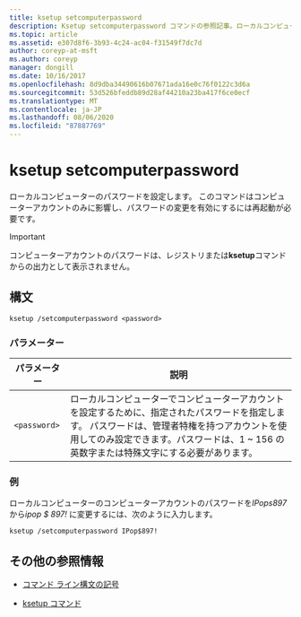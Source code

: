 ```yaml
---
title: ksetup setcomputerpassword
description: Ksetup setcomputerpassword コマンドの参照記事。ローカルコンピューターのパスワードを設定します。
ms.topic: article
ms.assetid: e307d8f6-3b93-4c24-ac04-f31549f7dc7d
author: coreyp-at-msft
ms.author: coreyp
manager: dongill
ms.date: 10/16/2017
ms.openlocfilehash: 8d9dba34490616b07671ada16e0c76f0122c3d6a
ms.sourcegitcommit: 53d526bfeddb89d28af44210a23ba417f6ce0ecf
ms.translationtype: MT
ms.contentlocale: ja-JP
ms.lasthandoff: 08/06/2020
ms.locfileid: "87887769"
---
```

# <a name="ksetup-setcomputerpassword"></a>ksetup setcomputerpassword

ローカルコンピューターのパスワードを設定します。 このコマンドはコンピューターアカウントのみに影響し、パスワードの変更を有効にするには再起動が必要です。

> [!IMPORTANT]
> コンピューターアカウントのパスワードは、レジストリまたは**ksetup**コマンドからの出力として表示されません。

## <a name="syntax"></a>構文

```
ksetup /setcomputerpassword <password>
```

### <a name="parameters"></a>パラメーター

| パラメーター | 説明 |
| --------- | ----------- |
| `<password>` | ローカルコンピューターでコンピューターアカウントを設定するために、指定されたパスワードを指定します。 パスワードは、管理者特権を持つアカウントを使用してのみ設定できます。パスワードは、1 ~ 156 の英数字または特殊文字にする必要があります。 |

### <a name="examples"></a>例

ローカルコンピューターのコンピューターアカウントのパスワードを*IPops897*から*ipop $ 897!* に変更するには、次のように入力します。

```
ksetup /setcomputerpassword IPop$897!
```

## <a name="additional-references"></a>その他の参照情報

- [コマンド ライン構文の記号](command-line-syntax-key.md)

- [ksetup コマンド](ksetup.md)
